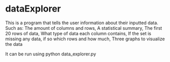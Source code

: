 # dataExplorer
This is a program that tells the user information about their inputted data. Such as:
The amount of columns and rows,
A statistical summary,
The first 20 rows of data,
What type of data each column contains,
If the set is missing any data, if so which rows and how much,
Three graphs to visualize the data

It can be run using python data_explorer.py <file-path-or-url>
